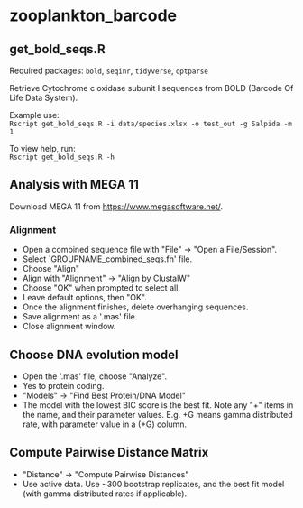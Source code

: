 # zooplankton_barcode

## get_bold_seqs.R
Required packages: `bold`, `seqinr`, `tidyverse`, `optparse`

Retrieve Cytochrome c oxidase subunit I sequences from BOLD (Barcode Of Life Data System).

Example use:  
`Rscript get_bold_seqs.R -i data/species.xlsx -o test_out -g Salpida -m 1`

To view help, run:  
`Rscript get_bold_seqs.R -h`


## Analysis with MEGA 11
Download MEGA 11 from https://www.megasoftware.net/.

### Alignment
- Open a combined sequence file with "File" -> "Open a File/Session".
- Select `GROUPNAME_combined_seqs.fn' file.
- Choose "Align"
- Align with "Alignment" -> "Align by ClustalW"
- Choose "OK" when prompted to select all.
- Leave default options, then "OK".
- Once the alignment finishes, delete overhanging sequences.
- Save alignment as a '.mas' file.
- Close alignment window.

## Choose DNA evolution model
- Open the '.mas' file, choose "Analyze".
- Yes to protein coding.
- "Models" -> "Find Best Protein/DNA Model"
- The model with the lowest BIC score is the best fit. Note any "+" items in the name, and their parameter values. E.g. +G means gamma distributed rate, with parameter value in a (+G) column.

## Compute Pairwise Distance Matrix
- "Distance" -> "Compute Pairwise Distances" 
- Use active data.
Use ~300 bootstrap replicates, and the best fit model (with gamma distributed rates if applicable).
